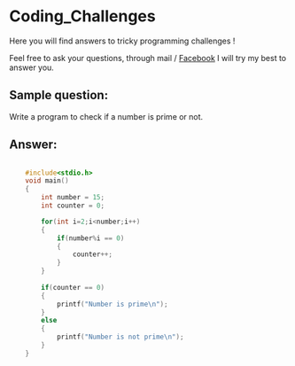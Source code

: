 # Coding_Challenges
Here you will find answers to tricky programming challenges !

Feel free to ask your questions, through mail / [Facebook](https://www.facebook.com/msbhosale97)
I will try my best to answer you.

## Sample question:

Write a program to check if a number is prime or not.

## Answer:

```C

	#include<stdio.h>
	void main()
	{
		int number = 15;
		int counter = 0;

		for(int i=2;i<number;i++)
		{
			if(number%i == 0)
			{
				counter++;
			}
		}
		
		if(counter == 0)
		{
			printf("Number is prime\n");
		}
		else
		{
			printf("Number is not prime\n");
		}
	}
	
```

